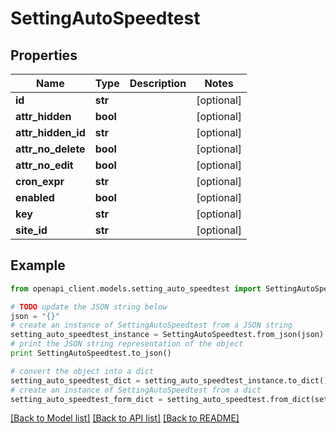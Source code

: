 # SettingAutoSpeedtest


## Properties

Name | Type | Description | Notes
------------ | ------------- | ------------- | -------------
**id** | **str** |  | [optional] 
**attr_hidden** | **bool** |  | [optional] 
**attr_hidden_id** | **str** |  | [optional] 
**attr_no_delete** | **bool** |  | [optional] 
**attr_no_edit** | **bool** |  | [optional] 
**cron_expr** | **str** |  | [optional] 
**enabled** | **bool** |  | [optional] 
**key** | **str** |  | [optional] 
**site_id** | **str** |  | [optional] 

## Example

```python
from openapi_client.models.setting_auto_speedtest import SettingAutoSpeedtest

# TODO update the JSON string below
json = "{}"
# create an instance of SettingAutoSpeedtest from a JSON string
setting_auto_speedtest_instance = SettingAutoSpeedtest.from_json(json)
# print the JSON string representation of the object
print SettingAutoSpeedtest.to_json()

# convert the object into a dict
setting_auto_speedtest_dict = setting_auto_speedtest_instance.to_dict()
# create an instance of SettingAutoSpeedtest from a dict
setting_auto_speedtest_form_dict = setting_auto_speedtest.from_dict(setting_auto_speedtest_dict)
```
[[Back to Model list]](../README.md#documentation-for-models) [[Back to API list]](../README.md#documentation-for-api-endpoints) [[Back to README]](../README.md)


